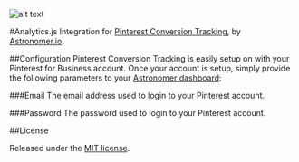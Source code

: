 ![alt text](http://thechefkatrina.com/wp-content/uploads/2015/06/Pinterest-Business.jpg "Analytics.js Integration for Pinterest Conversion Tracking")

#Analytics.js Integration for [Pinterest Conversion Tracking](https://help.pinterest.com/en/articles/website-conversion-tracking), by [Astronomer.io](http://www.astronomer.io/).

##Configuration
Pinterest Conversion Tracking is easily setup on with your Pinterest for Business account.  Once your account is setup, simply provide the following parameters to your [Astronomer dashboard](app.astronomer.io):

###Email
The email address used to login to your Pinterest account.

###Password
The password used to login to your Pinterest account.

##License

Released under the [MIT license](License.md).
